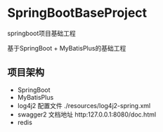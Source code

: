 # SpringBootBaseProject
springboot项目基础工程

基于SpringBoot + MyBatisPlus的基础工程

## 项目架构
- SpringBoot
- MyBatisPlus
- log4j2 配置文件 ./resources/log4j2-spring.xml 
- swagger2 文档地址 http:127.0.0.1:8080/doc.html
- redis